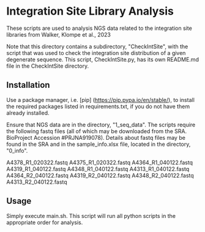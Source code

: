 # Integration Site Library Analysis

These scripts are used to analysis NGS data related to the integration site libraries from Walker, Klompe et al., 2023

Note that this directory contains a subdirectory, "CheckIntSite", with the script that was used to check the integration site distribution of a given degenerate sequence. This script, CheckIntSite.py, has its own README.md file in the CheckIntSite directory.

## Installation

Use a package manager, i.e. [pip] (https://pip.pypa.io/en/stable/), to install the required packages listed in requirements.txt, if you do not have them already installed.

Ensure that NGS data are in the directory, "1_seq_data". The scripts require the following fastq files (all of which may be downloaded from the SRA. BioProject Accession #PRJNA919078). Details about fastq files may be found in the SRA and in the sample_info.xlsx file, located in the directory, "0_info".

A4378_R1_020322.fastq
A4375_R1_020322.fastq
A4364_R1_040122.fastq
A4319_R1_040122.fastq
A4348_R1_040122.fastq
A4313_R1_040122.fastq
A4364_R2_040122.fastq
A4319_R2_040122.fastq
A4348_R2_040122.fastq
A4313_R2_040122.fastq

## Usage

Simply execute main.sh. This script will run all python scripts in the appropriate order for analysis. 